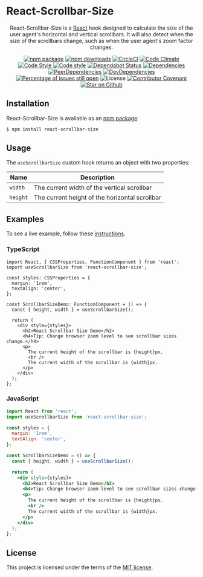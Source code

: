 # React-Scrollbar-Size
<div align="center">

React-Scrollbar-Size is a [React](https://reactjs.org/) hook designed to calculate the size of the user agent's horizontal and vertical scrollbars.
It will also detect when the size of the scrollbars change, such as when the user agent's zoom factor changes.

[![npm package](https://img.shields.io/npm/v/react-scrollbar-size/latest.svg)](https://www.npmjs.com/package/react-scrollbar-size)
[![npm downloads](https://img.shields.io/npm/dm/react-scrollbar-size)](https://www.npmjs.com/package/react-scrollbar-size)
[![CircleCI](https://circleci.com/gh/shawnmcknight/react-scrollbar-size.svg?style=shield)](https://circleci.com/gh/shawnmcknight/react-scrollbar-size/tree/main)
[![Code Climate](https://img.shields.io/codeclimate/maintainability/shawnmcknight/react-scrollbar-size)](https://codeclimate.com/github/shawnmcknight/react-scrollbar-size)
[![Code Style](https://badgen.net/badge/eslint/airbnb/ff5a5f?icon=airbnb)](https://github.com/airbnb/javascript)
[![Code style](https://img.shields.io/badge/code_style-prettier-ff69b4.svg)](https://prettier.io/)
[![Dependabot Status](https://api.dependabot.com/badges/status?host=github&repo=shawnmcknight/react-scrollbar-size)](https://dependabot.com)
[![Dependencies](https://david-dm.org/shawnmcknight/react-scrollbar-size/main/status.svg)](https://david-dm.org/shawnmcknight/react-scrollbar-size/main)
[![PeerDependencies](https://david-dm.org/shawnmcknight/react-scrollbar-size/main/peer-status.svg)](https://david-dm.org/shawnmcknight/react-scrollbar-size/main?type=peer)
[![DevDependencies](https://david-dm.org/shawnmcknight/react-scrollbar-size/dev-status.svg)](https://david-dm.org/shawnmcknight/react-scrollbar-size/main?type=dev)
[![Percentage of issues still open](https://isitmaintained.com/badge/open/shawnmcknight/react-scrollbar-size.svg)](https://isitmaintained.com/project/shawnmcknight/react-scrollbar-size)
![License](https://img.shields.io/npm/l/react-scrollbar-size)
[![Contributor Covenant](https://img.shields.io/badge/Contributor%20Covenant-v2.0%20adopted-ff69b4.svg)](code_of_conduct.md)
[![Star on Github](https://img.shields.io/github/stars/shawnmcknight/react-scrollbar-size?style=social)](https://github.com/shawnmcknight/react-scrollbar-size)

</div>

## Installation
React-Scrollbar-Size is available as an [npm package](https://www.npmjs.com/package/react-scrollbar-size):

```sh
$ npm install react-scrollbar-size
```

## Usage
The `useScrollbarSize` custom hook returns an object with two properties:

| Name     | Description                                    |
| -------- | ---------------------------------------------- |
| `width`  | The current width of the vertical scrollbar    |
| `height` | The current height of the horizontal scrollbar |

## Examples
To see a live example, follow these [instructions](/example/README.md).

### TypeScript
```tsx
import React, { CSSProperties, FunctionComponent } from 'react';
import useScrollbarSize from 'react-scrollbar-size';

const styles: CSSProperties = {
  margin: '1rem',
  textAlign: 'center',
};

const ScrollbarSizeDemo: FunctionComponent = () => {
  const { height, width } = useScrollbarSize();

  return (
    <div style={styles}>
      <h2>React Scrollbar Size Demo</h2>
      <h4>Tip: Change browser zoom level to see scrollbar sizes change.</h4>
      <p>
        The current height of the scrollbar is {height}px.
        <br />
        The current width of the scrollbar is {width}px.
      </p>
    </div>
  );
};
```

### JavaScript
```jsx
import React from 'react';
import useScrollbarSize from 'react-scrollbar-size';

const styles = {
  margin: '1rem',
  textAlign: 'center',
};

const ScrollbarSizeDemo = () => {
  const { height, width } = useScrollbarSize();

  return (
    <div style={styles}>
      <h2>React Scrollbar Size Demo</h2>
      <h4>Tip: Change browser zoom level to see scrollbar sizes change.</h4>
      <p>
        The current height of the scrollbar is {height}px.
        <br />
        The current width of the scrollbar is {width}px.
      </p>
    </div>
  );
};
```

## License
This project is licensed under the terms of the
[MIT license](/LICENSE).

